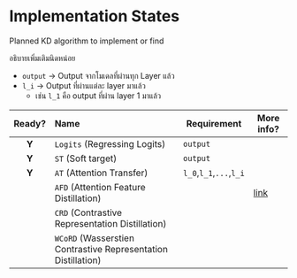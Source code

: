 # Implementation States

Planned KD algorithm to implement or find

อธิบายเพิ่มเติมนิดหน่อย <br>
- `output` &rarr; Output จากโมเดลที่ผ่านทุก Layer แล้ว
- `l_i` &rarr; Output ที่ผ่านแต่ละ layer มาแล้ว 
  - เช่น `l_1` คือ output ที่ผ่าน layer 1 มาแล้ว

| Ready? | Name                                                          | Requirement             | More info?                                       | 
|:------:|:--------------------------------------------------------------|-------------------------|--------------------------------------------------|
| **Y**  | `Logits` (Regressing Logits)                                  | `output`                |                                                  |
| **Y**  | `ST` (Soft target)                                            | `output`                |                                                  |
| **Y**  | `AT` (Attention Transfer)                                     | `l_0`,`l_1`,`...`,`l_i` |                                                  |
|        | `AFD` (Attention Feature Distillation)                        |                         | [link](https://openreview.net/pdf?id=ryxyCeHtPB) |
|        | `CRD` (Contrastive Representation Distillation)               |                         |                                                  |
|        | `WCoRD` (Wasserstien Contrastive Representation Distillation) |                         |                                                  |
